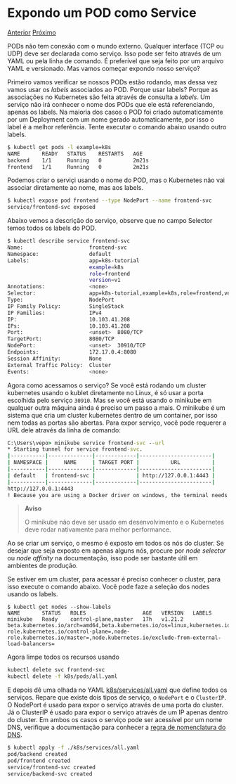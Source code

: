 # Expondo um POD como Service

[Anterior](/03-criando-pods.md) [Próximo](/05-criando-deployments.md)

PODs não tem conexão com o mundo externo. Qualquer interface (TCP ou UDP) deve ser declarada como serviço. Isso pode ser feito através de um YAML ou pela linha de comando. É preferível que seja feito por um arquivo YAML e versionado. Mas vamos começar expondo nosso serviço?

Primeiro vamos verificar se nossos PODs estão rodando, mas dessa vez vamos usar os _labels_ associados ao POD. Porque usar labels? Porque as associações no Kubernetes são feita através de consulta a _labels_. Um serviço não irá conhecer o nome dos PODs que ele está referenciando, apenas os labels. Na maioria dos casos o POD foi criado automaticamente por um Deployment com um nome gerado automaticamente, por isso o label é a melhor referência. Tente executar o comando abaixo usando outro labels.

```bash
$ kubectl get pods -l example=k8s
NAME       READY   STATUS    RESTARTS   AGE
backend    1/1     Running   0          2m21s
frontend   1/1     Running   0          2m21s

```

Podemos criar o serviçi usando o nome do POD, mas o Kubernetes não vai associar diretamente ao nome, mas aos labels.

```bash
$ kubectl expose pod frontend --type NodePort --name frontend-svc
service/frontend-svc exposed

```

Abaixo vemos a descrição do serviço, observe que no campo Selector temos todos os labels do POD.

```bash
$ kubectl describe service frontend-svc
Name:                     frontend-svc
Namespace:                default
Labels:                   app=k8s-tutorial
                          example=k8s
                          role=frontend
                          version=v1
Annotations:              <none>
Selector:                 app=k8s-tutorial,example=k8s,role=frontend,version=v1
Type:                     NodePort
IP Family Policy:         SingleStack
IP Families:              IPv4
IP:                       10.103.41.208
IPs:                      10.103.41.208
Port:                     <unset>  8080/TCP
TargetPort:               8080/TCP
NodePort:                 <unset>  30910/TCP
Endpoints:                172.17.0.4:8080
Session Affinity:         None
External Traffic Policy:  Cluster
Events:                   <none>

```

Agora como acessamos o serviço? Se você está rodando um cluster kubernetes usando o kublet diretamente no Linux, é só usar a porta escolhida pelo serviço `30910`. Mas se você está usando o minikube em qualquer outra máquina ainda é preciso um passo a mais. O minikube é um sistema que cria um cluster kubernetes dentro de um container, por isso nem todas as portas são abertas. Para expor serviço, você pode requerer a URL dele através da linha de comando:

```cmd
C:\Users\vepo> minikube service frontend-svc --url
* Starting tunnel for service frontend-svc.
|-----------|--------------|-------------|-----------------------|
| NAMESPACE |     NAME     | TARGET PORT |          URL          |
|-----------|--------------|-------------|-----------------------|
| default   | frontend-svc |             | http://127.0.0.1:4443 |
|-----------|--------------|-------------|-----------------------|
http://127.0.0.1:4443
! Because you are using a Docker driver on windows, the terminal needs to be open to run it.

```

> **Aviso**
>
> O minikube não deve ser usado em desenvolvimento e o Kubernetes deve rodar nativamente para melhor performance.

Ao se criar um serviço, o mesmo é exposto em todos os nós do cluster. Se desejar que seja exposto em apenas alguns nós, procure por _node selector_ ou _node affinity_ na documentação, isso pode ser bastante útil em ambientes de produção. 

Se estiver em um cluster, para acessar é preciso conhecer o cluster, para isso execute o comando abaixo. Você pode faze a seleção dos nodes usando os labels.

```
$ kubectl get nodes --show-labels
NAME       STATUS   ROLES                  AGE   VERSION   LABELS
minikube   Ready    control-plane,master   17h   v1.21.2   beta.kubernetes.io/arch=amd64,beta.kubernetes.io/os=linux,kubernetes.io/arch=amd64,kubernetes.io/hostname=minikube,kubernetes.io/os=linux,minikube.k8s.io/commit=76b94fb3c4e8ac5062daf70d60cf03ddcc0a741b,minikube.k8s.io/name=minikube,minikube.k8s.io/updated_at=2021_11_22T15_08_34_0700,minikube.k8s.io/version=v1.24.0,node-role.kubernetes.io/control-plane=,node-role.kubernetes.io/master=,node.kubernetes.io/exclude-from-external-load-balancers=

```

Agora limpe todos os recursos usando

```bash
kubectl delete svc frontend-svc
kubectl delete -f k8s/pods/all.yaml
```

E depois dê uma olhada no YAML [k8s/services/all.yaml](/k8s/services/all.yaml) que define todos os serviços. Repare que existe dois tipos de serviço, o `NodePort` e o `ClusterIP`. O NodePort é usado para expor o serviço através de uma porta do cluster. Já o ClusterIP é usado para expor o serviço através de um IP apenas dentro do cluster. Em ambos os casos o serviço pode ser acessível por um nome DNS, verifique a documentação para conhecer a [regra de nomenclatura do DNS](https://kubernetes.io/docs/concepts/services-networking/dns-pod-service/#a-aaaa-records).


```bash
$ kubectl apply -f ./k8s/services/all.yaml
pod/backend created
pod/frontend created
service/frontend-svc created
service/backend-svc created

```